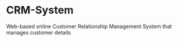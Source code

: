 # CRM-System
Web-based online Customer Relationship Management System that manages customer details
